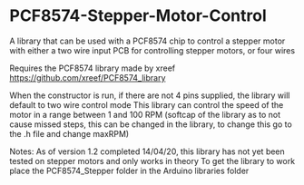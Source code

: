 # PCF8574-Stepper-Motor-Control
A library that can be used with a PCF8574 chip to control a stepper motor with either a two wire input PCB for controlling stepper motors, or four wires 

Requires the PCF8574 library made by xreef https://github.com/xreef/PCF8574_library

When the constructor is run, if there are not 4 pins supplied, the library will default to two wire control mode
This library can control the speed of the motor in a range between 1 and 100 RPM (softcap of the library as to not cause missed steps, this can be changed in the library, to change this go to the .h file and change maxRPM)

Notes: 
As of version 1.2 completed 14/04/20, this library has not yet been tested on stepper motors and only works in theory
To get the library to work place the PCF8574_Stepper folder in the Arduino libraries folder
